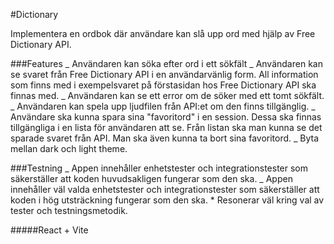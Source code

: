 #Dictionary

Implementera en ordbok där användare kan slå upp ord med hjälp av
Free Dictionary API.

###Features
_ Användaren kan söka efter ord i ett sökfält
_ Användaren kan se svaret från Free Dictionary API i en användarvänlig form.
All information som finns med i exempelsvaret på förstasidan hos Free
Dictionary API ska finnas med.
_ Användaren kan se ett error om de söker med ett tomt sökfält.
_ Användaren kan spela upp ljudfilen från API:et om den finns tillgänglig.
_ Användare ska kunna spara sina "favoritord" i en session. Dessa ska finnas
tillgängliga i en lista för användaren att se. Från listan ska man kunna se det
sparade svaret från API. Man ska även kunna ta bort sina favoritord.
_ Byta mellan dark och light theme.

###Testning
_ Appen innehåller enhetstester och integrationstester som säkerställer
att koden huvudsakligen fungerar som den ska.
_ Appen innehåller väl valda enhetstester och integrationstester som
säkerställer att koden i hög utsträckning fungerar som den ska. \* Resonerar väl kring val av tester och testningsmetodik.

#####React + Vite
